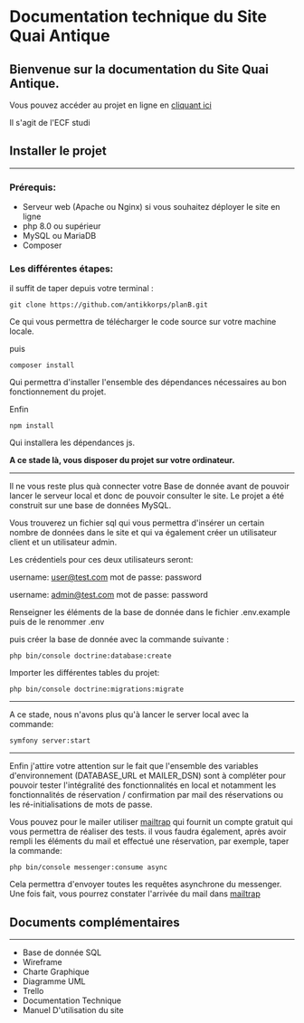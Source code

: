 # Documentation technique du Site Quai Antique

## Bienvenue sur la documentation du Site Quai Antique.

Vous pouvez accéder au projet en ligne en [cliquant ici](test.fr)

Il s'agit de l'ECF studi

## Installer le projet

---

### Prérequis:

- Serveur web (Apache ou Nginx) si vous souhaitez déployer le site en ligne
- php 8.0 ou supérieur
- MySQL ou MariaDB
- Composer

### Les différentes étapes:

il suffit de taper depuis votre terminal :

```
git clone https://github.com/antikkorps/planB.git
```

Ce qui vous permettra de télécharger le code source sur votre machine locale.

puis

```
composer install
```

Qui permettra d'installer l'ensemble des dépendances nécessaires au bon fonctionnement du projet.

Enfin

```
npm install
```

Qui installera les dépendances js.

**A ce stade là, vous disposer du projet sur votre ordinateur.**

---

Il ne vous reste plus quà connecter votre Base de donnée avant de pouvoir lancer le serveur local et donc de pouvoir consulter le site. Le projet a été construit sur une base de données MySQL.

Vous trouverez un fichier sql qui vous permettra d'insérer un certain nombre de données dans le site et qui va également créer un utilisateur client et un utilisateur admin.

Les crédentiels pour ces deux utilisateurs seront:

username: user@test.com mot de passe: password

username: admin@test.com mot de passe: password

Renseigner les éléments de la base de donnée dans le fichier .env.example puis de le renommer .env

puis créer la base de donnée avec la commande suivante :

```
php bin/console doctrine:database:create
```

Importer les différentes tables du projet:

```
php bin/console doctrine:migrations:migrate
```

---

A ce stade, nous n'avons plus qu'à lancer le server local avec la commande:

```
symfony server:start
```

---

Enfin j'attire votre attention sur le fait que l'ensemble des variables d'environnement (DATABASE_URL et MAILER_DSN) sont à compléter pour pouvoir tester l'intégralité des fonctionnalités en local et notamment les fonctionnalités de réservation / confirmation par mail des réservations ou les ré-initialisations de mots de passe.

Vous pouvez pour le mailer utiliser [mailtrap](https://mailtrap.io/) qui fournit un compte gratuit qui vous permettra de réaliser des tests. il vous faudra également, après avoir rempli les éléments du mail et effectué une réservation, par exemple, taper la commande:

```
php bin/console messenger:consume async
```

Cela permettra d'envoyer toutes les requêtes asynchrone du messenger. Une fois fait, vous pourrez constater l'arrivée du mail dans [mailtrap](https://mailtrap.io/)

## Documents complémentaires

---

- Base de donnée SQL
- Wireframe
- Charte Graphique
- Diagramme UML
- Trello
- Documentation Technique
- Manuel D'utilisation du site
